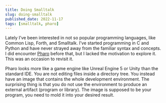 ```yaml
---
title: Doing Smalltalk
slug: doing-smalltalk
published_date: 2022-11-17
tags: [smalltalk, pharo]
---
```


Lately I’ve been interested in not so popular programming languages, like Common
Lisp, Forth, and Smalltalk. I’ve started programming in C and Python and have
never strayed away from the familiar syntax and concepts. I did encounter
[Pharo](https://pharo.org/) before that, but I lacked the motivation to explore
it. This was an occasion to revisit it.

Pharo looks more like a game engine like Unreal Engine 5 or Unity than the
standard IDE. You are not editing files inside a directory tree. You instead
have an image that contains the whole development environment. The surprising
thing is that you do not use the environment to produce an external artifact
(program or library). The image is supposed to be your program, you need to mold
it into your desired result.
